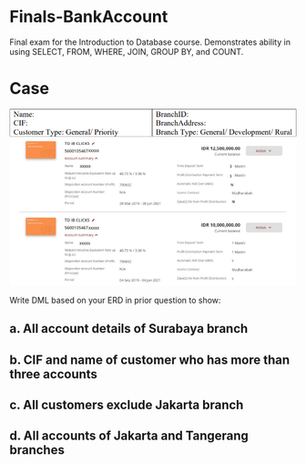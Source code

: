 # Finals-BankAccount
Final exam for the Introduction to Database course. Demonstrates ability in using SELECT, FROM, WHERE, JOIN, GROUP BY, and COUNT.

# Case
<img src="https://github.com/zahraprivias/Finals-BankAccount/blob/d266e1faa5efc4e1cc450282ebb5726baff67fab/soal.png" alt="Image">

Write DML based on your ERD in prior question to show:
## a. All account details of Surabaya branch
## b. CIF and name of customer who has more than three accounts
## c. All customers exclude Jakarta branch
## d. All accounts of Jakarta and Tangerang branches
